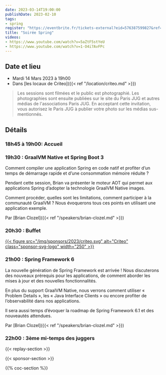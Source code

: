 ```yaml
---
date: 2023-03-14T19:00:00
publishDate: 2023-02-10
tags:
- spring
register: "https://eventbrite.fr/tickets-external?eid=576387599827&ref=etckt"
title: "Soirée Spring"
videos:
- https://www.youtube.com/watch?v=5aZtF5stYeU
- https://www.youtube.com/watch?v=1-O4i7AvFPc
---
```

## Date et lieu

* Mardi 14 Mars 2023 à 19h00
* Dans [les locaux de Criteo]({{< ref "/location/criteo.md" >}})

> Les sessions sont filmées et le public est photographié. Les photographies sont ensuite publiées sur le site du Paris JUG et autres médias de l'associations Paris JUG. En acceptant cette invitation, vous autorisez le Paris JUG à publier votre photo sur les médias sus-mentionnés.

## Détails

### 18h45 à 19h00: Accueil

### 19h30 : GraalVM Native et Spring Boot 3

Comment compiler une application Spring en code natif et profiter d’un temps de démarrage rapide et d’une consommation mémoire réduite ?

Pendant cette session, Brian va présenter le moteur AOT qui permet aux applications Spring d’adopter la technologie GraalVM Native images.

Comment procéder, quelles sont les limitations, comment participer à la communauté GraalVM ? Nous évoquerons tous ces points en utilisant une application exemple.

Par [Brian Clozel]({{< ref "/speakers/brian-clozel.md" >}})

### 20h30 : Buffet

[{{< figure src="/img/sponsors/2023/criteo.svg" alt="Criteo" class="sponsor-svg-logo" width="250" >}}](https://www.criteo.com/fr/)

### 21h00 : Spring Framework 6

La nouvelle génération de Spring Framework est arrivée ! Nous discuterons des nouveaux prérequis pour les applications, de comment aborder les mises à jour et des nouvelles fonctionnalités.

En plus du support GraalVM Native, nous verrons comment utiliser « Problem Details », les « Java Interface Clients » ou encore profiter de l’observabilité dans nos applications.

Il sera aussi temps d’évoquer la roadmap de Spring Framework 6.1 et des nouveautés attendues.

Par [Brian Clozel]({{< ref "/speakers/brian-clozel.md" >}})


### 22h00 : 3ème mi-temps des juggers

{{< replay-section >}}

{{< sponsor-section >}}

{{% coc-section %}}
